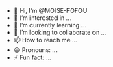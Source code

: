 - 👋 Hi, I’m @MOISE-FOFOU
- 👀 I’m interested in ...
- 🌱 I’m currently learning ...
- 💞️ I’m looking to collaborate on ...
- 📫 How to reach me ...
- 😄 Pronouns: ...
- ⚡ Fun fact: ...

<!---
MOISE-FOFOU/MOISE-FOFOU is a ✨ special ✨ repository because its `README.md` (this file) appears on your GitHub profile.
You can click the Preview link to take a look at your changes.
--->
